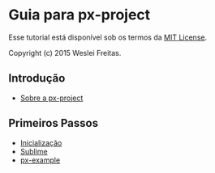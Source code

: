 # Guia para px-project

Esse tutorial está disponível sob os termos da [MIT License](http://opensource.org/licenses/MIT).

Copyright (c) 2015 Weslei Freitas.

## Introdução

* [Sobre a px-project](1-intro-px-project.md)

Primeiros Passos
----------------

* [Inicialização](2-init-px-project.md)
* [Sublime](3-init-sublime.md)
* [px-example](4-init-px-example.md)

